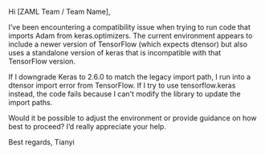 Hi [ZAML Team / Team Name],

I’ve been encountering a compatibility issue when trying to run code that imports Adam from keras.optimizers. The current environment appears to include a newer version of TensorFlow (which expects dtensor) but also uses a standalone version of keras that is incompatible with that TensorFlow version.

If I downgrade Keras to 2.6.0 to match the legacy import path, I run into a dtensor import error from TensorFlow. If I try to use tensorflow.keras instead, the code fails because I can't modify the library to update the import paths.

Would it be possible to adjust the environment or provide guidance on how best to proceed? I’d really appreciate your help.

Best regards,
Tianyi
